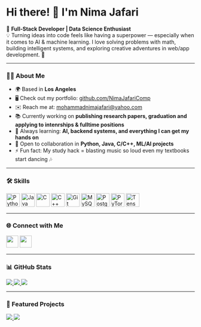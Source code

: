 # Hi there! 👋 I'm Nima Jafari

🚀 **Full-Stack Developer | Data Science Enthusiast**  
💡 Turning ideas into code feels like having a superpower — especially when it comes to AI & machine learning. I love solving problems with math, building intelligent systems, and exploring creative adventures in web/app development. 🌟

---

### 👨‍💻 About Me
- 🌍 Based in **Los Angeles**
- 🖥️ Check out my portfolio: [github.com/NimaJafariComp](https://github.com/NimaJafariComp)
- ✉️ Reach me at: [mohammadnimajafari@yahoo.com](mailto:mohammadnimajafari@yahoo.com)
- 📚 Currently working on **publishing research papers, graduation and applying to intenrships & fulltime positions**
- 🧠 Always learning: **AI, backend systems, and everything I can get my hands on**
- 🤝 Open to collaboration in **Python, Java, C/C++, ML/AI projects**
- ⚡ Fun fact: My study hack = blasting music so loud even my textbooks start dancing 🎶

---

### 🛠️ Skills

<p align="left">
<a href="https://www.python.org/" target="_blank"><img src="https://raw.githubusercontent.com/danielcranney/readme-generator/main/public/icons/skills/python-colored.svg" width="36" height="36" alt="Python"/></a>
<a href="https://www.oracle.com/java/" target="_blank"><img src="https://raw.githubusercontent.com/danielcranney/readme-generator/main/public/icons/skills/java-colored.svg" width="36" height="36" alt="Java"/></a>
<a href="https://docs.microsoft.com/en-us/cpp/" target="_blank"><img src="https://raw.githubusercontent.com/danielcranney/readme-generator/main/public/icons/skills/c-colored.svg" width="36" height="36" alt="C"/></a>
<a href="https://docs.microsoft.com/en-us/cpp/" target="_blank"><img src="https://raw.githubusercontent.com/danielcranney/readme-generator/main/public/icons/skills/cplusplus-colored.svg" width="36" height="36" alt="C++"/></a>
<a href="https://git-scm.com/" target="_blank"><img src="https://raw.githubusercontent.com/danielcranney/readme-generator/main/public/icons/skills/git-colored.svg" width="36" height="36" alt="Git"/></a>
<a href="https://www.mysql.com/" target="_blank"><img src="https://raw.githubusercontent.com/danielcranney/readme-generator/main/public/icons/skills/mysql-colored.svg" width="36" height="36" alt="MySQL"/></a>
<a href="https://www.postgresql.org/" target="_blank"><img src="https://raw.githubusercontent.com/danielcranney/readme-generator/main/public/icons/skills/postgresql-colored.svg" width="36" height="36" alt="PostgreSQL"/></a>
<a href="https://pytorch.org/" target="_blank"><img src="https://raw.githubusercontent.com/danielcranney/readme-generator/main/public/icons/skills/pytorch-colored.svg" width="36" height="36" alt="PyTorch"/></a>
<a href="https://www.tensorflow.org/" target="_blank"><img src="https://raw.githubusercontent.com/danielcranney/readme-generator/main/public/icons/skills/tensorflow-colored.svg" width="36" height="36" alt="TensorFlow"/></a>
</p>

---

### 🌐 Connect with Me
<p align="left">
<a href="https://github.com/NimaJafariComp" target="_blank"><img src="https://raw.githubusercontent.com/danielcranney/readme-generator/main/public/icons/socials/github.svg" width="32" height="32"/></a>
<a href="https://www.linkedin.com/in/mohammadnima-jafari-7869bb189/" target="_blank"><img src="https://raw.githubusercontent.com/danielcranney/readme-generator/main/public/icons/socials/linkedin.svg" width="32" height="32"/></a>
</p>

---

### 📊 GitHub Stats

<a href="https://github.com/NimaJafariComp">
  <img src="https://github-readme-stats.vercel.app/api?username=NimaJafariComp&show_icons=true&count_private=true&title_color=ef4444&text_color=000000&icon_color=6366f1&bg_color=ffffff&hide_border=true"/>
</a>

<a href="https://github.com/NimaJafariComp">
  <img src="https://github-readme-streak-stats.herokuapp.com/?user=NimaJafariComp&stroke=000000&background=ffffff&ring=ef4444&fire=ef4444&currStreakNum=000000&currStreakLabel=ef4444&sideNums=000000&sideLabels=000000&dates=000000&hide_border=true"/>
</a>

<a href="https://github.com/NimaJafariComp">
  <img src="https://github-readme-stats.vercel.app/api/top-langs/?username=NimaJafariComp&langs_count=10&title_color=ef4444&text_color=000000&icon_color=6366f1&bg_color=ffffff&hide_border=true&locale=en"/>
</a>

---

### 📌 Featured Projects

<a href="https://github.com/NimaJafariComp/weather-forecasting-project">
  <img src="https://github-readme-stats.vercel.app/api/pin/?username=NimaJafariComp&repo=weather-forecasting-project&title_color=ef4444&text_color=000000&icon_color=6366f1&bg_color=ffffff&hide_border=true"/>
</a>

<a href="https://github.com/NimaJafariComp/SDC-DiscordBot">
  <img src="https://github-readme-stats.vercel.app/api/pin/?username=NimaJafariComp&repo=SDC-DiscordBot&title_color=ef4444&text_color=000000&icon_color=6366f1&bg_color=ffffff&hide_border=true"/>
</a>

